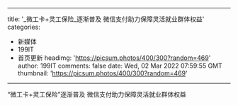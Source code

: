 
---
title: '_微工卡+灵工保险_逐渐普及 微信支付助力保障灵活就业群体权益'
categories: 
 - 新媒体
 - 199IT
 - 首页更新
headimg: 'https://picsum.photos/400/300?random=469'
author: 199IT
comments: false
date: Wed, 02 Mar 2022 07:59:55 GMT
thumbnail: 'https://picsum.photos/400/300?random=469'
---

<div>   
“微工卡+灵工保险”逐渐普及 微信支付助力保障灵活就业群体权益  
</div>
            